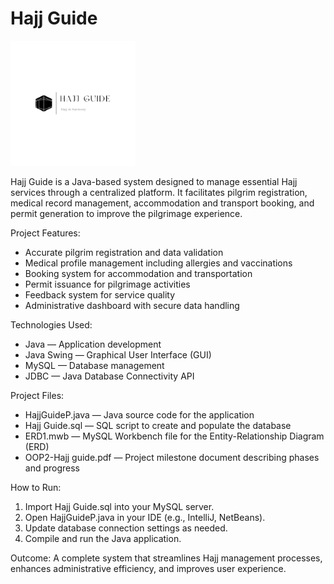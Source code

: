 # Hajj Guide

<img src="HAJJ_GUID_LOGO.png" alt="Hajj Guide Logo" width="200"/>

Hajj Guide is a Java-based system designed to manage essential Hajj services through a centralized platform. It facilitates pilgrim registration, medical record management, accommodation and transport booking, and permit generation to improve the pilgrimage experience.

Project Features:
- Accurate pilgrim registration and data validation
- Medical profile management including allergies and vaccinations
- Booking system for accommodation and transportation
- Permit issuance for pilgrimage activities
- Feedback system for service quality
- Administrative dashboard with secure data handling

Technologies Used:
- Java — Application development
- Java Swing — Graphical User Interface (GUI)
- MySQL — Database management
- JDBC — Java Database Connectivity API

Project Files:
- HajjGuideP.java — Java source code for the application
- Hajj Guide.sql — SQL script to create and populate the database
- ERD1.mwb — MySQL Workbench file for the Entity-Relationship Diagram (ERD)
- OOP2-Hajj guide.pdf — Project milestone document describing phases and progress

How to Run:
1. Import Hajj Guide.sql into your MySQL server.
2. Open HajjGuideP.java in your IDE (e.g., IntelliJ, NetBeans).
3. Update database connection settings as needed.
4. Compile and run the Java application.

Outcome:
A complete system that streamlines Hajj management processes, enhances administrative efficiency, and improves user experience.
